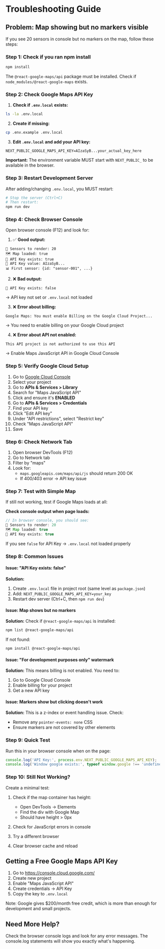 # Troubleshooting Guide

## Problem: Map showing but no markers visible

If you see 20 sensors in console but no markers on the map, follow these steps:

### Step 1: Check if you ran npm install

```bash
npm install
```

The `@react-google-maps/api` package must be installed. Check if `node_modules/@react-google-maps` exists.

### Step 2: Check Google Maps API Key

1. **Check if `.env.local` exists:**
```bash
ls -la .env.local
```

2. **Create if missing:**
```bash
cp .env.example .env.local
```

3. **Edit `.env.local` and add your API key:**
```env
NEXT_PUBLIC_GOOGLE_MAPS_API_KEY=AIzaSyB...your_actual_key_here
```

**Important:** The environment variable MUST start with `NEXT_PUBLIC_` to be available in the browser.

### Step 3: Restart Development Server

After adding/changing `.env.local`, you MUST restart:

```bash
# Stop the server (Ctrl+C)
# Then restart:
npm run dev
```

### Step 4: Check Browser Console

Open browser console (F12) and look for:

1. ✅ **Good output:**
```
📍 Sensors to render: 20
🗺️ Map loaded: true
🔑 API Key exists: true
🔑 API Key value: AIzaSyB...
📊 First sensor: {id: "sensor-001", ...}
```

2. ❌ **Bad output:**
```
🔑 API Key exists: false
```
→ API key not set or `.env.local` not loaded

3. ❌ **Error about billing:**
```
Google Maps: You must enable Billing on the Google Cloud Project...
```
→ You need to enable billing on your Google Cloud project

4. ❌ **Error about API not enabled:**
```
This API project is not authorized to use this API
```
→ Enable Maps JavaScript API in Google Cloud Console

### Step 5: Verify Google Cloud Setup

1. Go to [Google Cloud Console](https://console.cloud.google.com/)
2. Select your project
3. Go to **APIs & Services > Library**
4. Search for "Maps JavaScript API"
5. Click and ensure it's **ENABLED**
6. Go to **APIs & Services > Credentials**
7. Find your API key
8. Click "Edit API key"
9. Under "API restrictions", select "Restrict key"
10. Check "Maps JavaScript API"
11. Save

### Step 6: Check Network Tab

1. Open browser DevTools (F12)
2. Go to Network tab
3. Filter by "maps"
4. Look for:
   - `maps.googleapis.com/maps/api/js` should return 200 OK
   - If 400/403 error → API key issue

### Step 7: Test with Simple Map

If still not working, test if Google Maps loads at all:

**Check console output when page loads:**

```javascript
// In browser console, you should see:
📍 Sensors to render: 20
🗺️ Map loaded: true
🔑 API Key exists: true
```

If you see `false` for API Key → `.env.local` not loaded properly

### Step 8: Common Issues

#### Issue: "API Key exists: false"

**Solution:**
1. Create `.env.local` file in project root (same level as `package.json`)
2. Add: `NEXT_PUBLIC_GOOGLE_MAPS_API_KEY=your_key`
3. Restart dev server (Ctrl+C, then `npm run dev`)

#### Issue: Map shows but no markers

**Solution:**
Check if `@react-google-maps/api` is installed:
```bash
npm list @react-google-maps/api
```

If not found:
```bash
npm install @react-google-maps/api
```

#### Issue: "For development purposes only" watermark

**Solution:**
This means billing is not enabled. You need to:
1. Go to Google Cloud Console
2. Enable billing for your project
3. Get a new API key

#### Issue: Markers show but clicking doesn't work

**Solution:**
This is a z-index or event handling issue. Check:
- Remove any `pointer-events: none` CSS
- Ensure markers are not covered by other elements

### Step 9: Quick Test

Run this in your browser console when on the page:

```javascript
console.log('API Key:', process.env.NEXT_PUBLIC_GOOGLE_MAPS_API_KEY);
console.log('Window google exists:', typeof window.google !== 'undefined');
```

### Step 10: Still Not Working?

Create a minimal test:

1. Check if the map container has height:
   - Open DevTools → Elements
   - Find the div with Google Map
   - Should have height > 0px

2. Check for JavaScript errors in console

3. Try a different browser

4. Clear browser cache and reload

## Getting a Free Google Maps API Key

1. Go to https://console.cloud.google.com/
2. Create new project
3. Enable "Maps JavaScript API"
4. Create credentials → API Key
5. Copy the key to `.env.local`

Note: Google gives $200/month free credit, which is more than enough for development and small projects.

## Need More Help?

Check the browser console logs and look for any error messages. The console.log statements will show you exactly what's happening.
